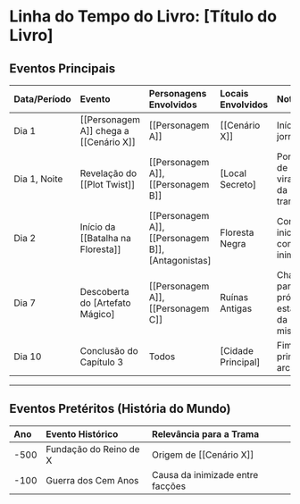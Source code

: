 # Linha do Tempo do Livro: [Título do Livro]

## Eventos Principais

| Data/Período | Evento                                      | Personagens Envolvidos | Locais Envolvidos | Notas                                      |
| :----------- | :------------------------------------------ | :--------------------- | :---------------- | :----------------------------------------- |
| Dia 1        | [[Personagem A]] chega a [[Cenário X]]     | [[Personagem A]]       | [[Cenário X]]     | Início da jornada.                         |
| Dia 1, Noite | Revelação do [[Plot Twist]]                 | [[Personagem A]], [[Personagem B]] | [Local Secreto]   | Ponto de virada da trama.                  |
| Dia 2        | Início da [[Batalha na Floresta]]           | [[Personagem A]], [[Personagem B]], [Antagonistas] | Floresta Negra    | Conflito inicial com os inimigos.          |
| Dia 7        | Descoberta do [Artefato Mágico]             | [[Personagem A]], [[Personagem C]] | Ruínas Antigas    | Chave para o próximo estágio da missão.    |
| Dia 10       | Conclusão do Capítulo 3                     | Todos                  | [Cidade Principal] | Fim do primeiro arco.                      |

---

## Eventos Pretéritos (História do Mundo)

| Ano | Evento Histórico           | Relevância para a Trama         |
| :-- | :------------------------- | :------------------------------ |
| -500 | Fundação do Reino de X     | Origem de [[Cenário X]]         |
| -100 | Guerra dos Cem Anos        | Causa da inimizade entre facções |

